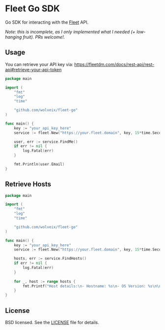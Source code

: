 # Fleet Go SDK

Go SDK for interacting with the [Fleet](https://fleetdm.com/) API.

_Note: this is incomplete, as I only implemented what I needed (+ low-hanging fruit). PRs welcome!._

## Usage

You can retrieve your API key via: https://fleetdm.com/docs/rest-api/rest-api#retrieve-your-api-token

```go
package main

import (
	"fmt"
	"log"
	"time"

	"github.com/wolveix/fleet-go"
)

func main() {
	key := "your_api_key_here"
	service := fleet.New("https://your.fleet.domain", key, 15*time.Second, false)

	user, err := service.FindMe()
	if err != nil {
		log.Fatal(err)
	}

	fmt.Println(user.Email)
}
```

## Retrieve Hosts

```go
package main

import (
	"fmt"
	"log"
	"time"

	"github.com/wolveix/fleet-go"
)

func main() {
	key := "your_api_key_here"
	service := fleet.New("https://your.fleet.domain", key, 15*time.Second, false)

	hosts, err := service.FindHosts()
	if err != nil {
		log.Fatal(err)
	}
	
	for _, host := range hosts {
		fmt.Printf("Host details:\n- Hostname: %s\n- OS Version: %s\n\n", host.Hostname, host.OSVersion)
    }
}
```

## License

BSD licensed. See the [LICENSE](LICENSE) file for details.